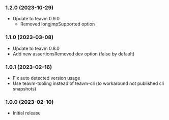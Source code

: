 ### 1.2.0 (2023-10-29)
* Update to teavm 0.9.0
    - Removed longjmpSupported option

### 1.1.0 (2023-03-08)
* Update to teavm 0.8.0
* Add new assertionsRemoved dev option (false by default)

### 1.0.1 (2023-02-16)
* Fix auto detected version usage
* Use teavm-tooling instead of teavm-cli (to workaround not published cli snapshots)

### 1.0.0 (2023-02-10)
* Initial release